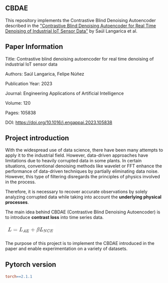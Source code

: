 ## CBDAE

This repository implements the Contrastive Blind Denoising Autoencoder described in the ["Contrastive Blind Denoising Autoencoder for Real Time Denoising of Industrial IoT Sensor Data"](https://arxiv.org/pdf/2004.06806.pdf) by Saúl Langarica et al.

## Paper Information

Title: Contrastive blind denoising autoencoder for real time denoising of industrial IoT sensor data

Authors: Saúl Langarica, Felipe Núñez

Publication Year: 2023

Journal: Engineering Applications of Artificial Intelligence

Volume: 120

Pages: 105838

DOI: https://doi.org/10.1016/j.engappai.2023.105838

## Project introduction

With the widespread use of data science, there have been many attempts to apply it to the industrial field. However, data-driven approaches have limitations due to heavily corrupted data in some plants. In certain situations, conventional denoising methods like wavelet or FFT enhance the performance of data-driven techniques by partially eliminating data noise. However, this type of filtering disregards the principles of physics involved in the process. 

Therefore, it is necessary to recover accurate observations by solely analyzing corrupted data while taking into account the **underlying physical processes**.

The main idea behind CBDAE (Contrastive Blind Denoising Autoencoder) is to introduce **contrast loss** into time series data.

![loss_function](README/loss_function.PNG)

The purpose of this project is to implement the CBDAE introduced in the paper and enable experimentation on a variety of datasets.

## Pytorch version

```makefile
torch==2.1.1
```

